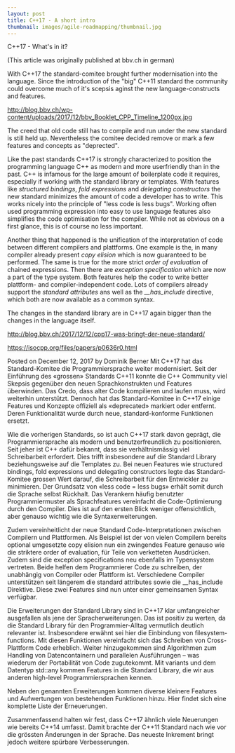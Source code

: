 ```yaml
---
layout: post
title: C++17 - A short intro 
thumbnail: images/agile-roadmapping/thumbnail.jpg
---
```


C++17 - What's in it? 

(This article was originally published at bbv.ch in german)

With C++17 the standard-comitee brought further modernisation into the language. Since the introduction of the "big" C++11 standard the community could overcome much of it's scepsis aginst the new language-constructs and features. 

http://blog.bbv.ch/wp-content/uploads/2017/12/bbv_Booklet_CPP_Timeline_1200px.jpg

The creed that old code still has to compile and run under the new standard is still held up. Nevertheless the comitee decided remove or mark a few features and concepts as "deprected". 

Like the past standards C++17 is strongly characterized to position the programming language C++ as modern and more userfriendly than in the past. C++ is infamous for the large amount of boilerplate code it requires, especially if working with the standard library or templates. With features like *structured bindings*, *fold expressions* and *delegating constructors* the new standard minimizes the amount of code a developer has to write. This works nicely into the principle of "less code is less bugs". Working often used programming expression into easy to use language features also simplifies the code optimisation for the compiler. While not as obvious on a first glance, this is of course no less important. 

Another thing that happened is the unification of the interpretation of code between different compilers and plattforms. One example is the, in many compiler already present *copy elision* which is now guaranteed to be performed. The same is true for the more strict *order of evaluation* of chained expressions. Then there are *exception specification* which are now a part of the type system. Both features help the coder to write better plattform- and compiler-independent code. 
Lots of compilers already support the *standard attributes* ans well as the *__has_include* directive, which both are now available as a common syntax. 

The changes in the standard library are in C++17 again bigger than the changes in the language itself. 


http://blog.bbv.ch/2017/12/12/cpp17-was-bringt-der-neue-standard/



https://isocpp.org/files/papers/p0636r0.html



Posted on December 12, 2017 by Dominik Berner
Mit C++17 hat das Standard-Komitee die Programmiersprache weiter modernisiert. Seit der Einführung des «grossen» Standards C++11 konnte die C++ Community viel Skepsis gegenüber den neuen Sprachkonstrukten und Features überwinden. Das Credo, dass alter Code kompilieren und laufen muss, wird weiterhin unterstützt. Dennoch hat das Standard-Komitee in C++17 einige Features und Konzepte offiziell als «deprecated» markiert oder entfernt. Deren Funktionalität wurde durch neue, standard-konforme Funktionen ersetzt.



Wie die vorherigen Standards, so ist auch C++17 stark davon geprägt, die Programmiersprache als modern und benutzerfreundlich zu positionieren. Seit jeher ist C++ dafür bekannt, dass sie verhältnismässig viel Schreibarbeit erfordert. Dies trifft insbesondere auf die Standard Library beziehungsweise auf die Templates zu. Bei neuen Features wie structured bindings, fold expressions und delegating constructors legte das Standard-Komitee grossen Wert darauf, die Schreibarbeit für den Entwickler zu minimieren. Der Grundsatz von «less code = less bugs» erhält somit durch die Sprache selbst Rückhalt. Das Verankern häufig benutzter Programmiermuster als Sprachfeatures vereinfacht die Code-Optimierung durch den Compiler. Dies ist auf den ersten Blick weniger offensichtlich, aber genauso wichtig wie die Syntaxerweiterungen.

Zudem vereinheitlicht der neue Standard Code-Interpretationen zwischen Compilern und Plattformen. Als Beispiel ist der von vielen Compilern bereits optional umgesetzte copy elision nun ein zwingendes Feature genauso wie die striktere order of evaluation, für Teile von verketteten Ausdrücken. Zudem sind die exception specifications neu ebenfalls im Typensystem vertreten. Beide helfen dem Programmierer Code zu schreiben, der unabhängig von Compiler oder Plattform ist. Verschiedene Compiler unterstützen seit längerem die standard attributes sowie die __has_include Direktive. Diese zwei Features sind nun unter einer gemeinsamen Syntax verfügbar.

Die Erweiterungen der Standard Library sind in C++17 klar umfangreicher ausgefallen als jene der Spracherweiterungen. Das ist positiv zu werten, da die Standard Library für den Programmier-Alltag vermutlich deutlich relevanter ist. Insbesondere erwähnt sei hier die Einbindung von filesystem-functions. Mit diesen Funktionen vereinfacht sich das Schreiben von Cross-Plattform Code erheblich. Weiter hinzugekommen sind Algorithmen zum Handling von Datencontainern und parallelen Ausführungen – was wiederum der Portabilität von Code zugutekommt. Mit variants und dem Datentyp std::any kommen Features in die Standard Library, die wir aus anderen high-level Programmiersprachen kennen.

Neben den genannten Erweiterungen kommen diverse kleinere Features und Aufwertungen von bestehenden Funktionen hinzu. Hier findet sich eine komplette Liste der Erneuerungen.

Zusammenfassend halten wir fest, dass C++17 ähnlich viele Neuerungen wie bereits C++14 umfasst. Damit brachte der C++11 Standard nach wie vor die grössten Änderungen in der Sprache. Das neueste Inkrement bringt jedoch weitere spürbare Verbesserungen.

